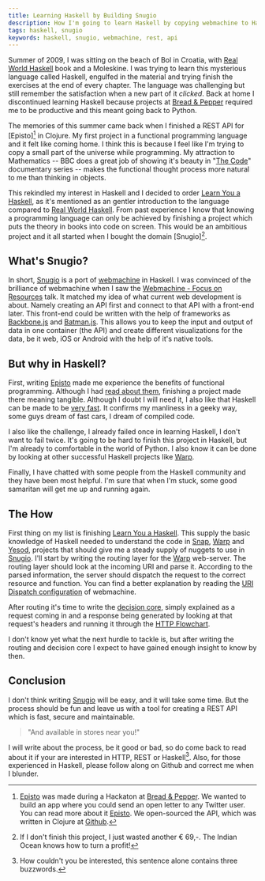 ```yaml
---
title: Learning Haskell by Building Snugio
description: How I'm going to learn Haskell by copying webmachine to Haskell and calling it snugio.
tags: haskell, snugio
keywords: haskell, snugio, webmachine, rest, api
---
```


Summer of 2009, I was sitting on the beach of Bol in Croatia, with
[Real World Haskell] book and a Moleskine. I was trying to learn this
mysterious language called Haskell, engulfed in the material and trying finish
the exercises at the end of every chapter. The language was challenging but
still remember the satisfaction when a new part of it *clicked*. Back at home
I discontinued learning Haskell because projects at [Bread & Pepper] required
me to be productive and this meant going back to Python.

The memories of this summer came back when I finished a REST API for
[Episto][^1] in Clojure. My first project in a functional programming language
and it felt like coming home. I think this is because I feel like I'm trying
to copy a small part of the universe while programming. My attraction to
Mathematics -- BBC does a great job of showing it's beauty in "[The Code]"
documentary series -- makes the functional thought process more natural to me
than thinking in objects.

This rekindled my interest in Haskell and I decided to order
[Learn You a Haskell], as it's mentioned as an gentler introduction to the
language compared to [Real World Haskell]. From past experience I know that
knowing a programming language can only be achieved by finishing a project
which puts the theory in books into code on screen. This would be an ambitious
project and it all started when I bought the domain [Snugio][^2].

[^1]: [Episto] was made during a Hackaton at [Bread & Pepper]. We wanted to
build an app where you could send an open letter to any Twitter user. You can
read more about it [Episto]. We open-sourced the API, which was written in
Clojure at [Github].

[^2]: If I don't finish this project, I just wasted another € 69,-. The Indian
Ocean knows how to turn a profit!

## What's Snugio?

In short, [Snugio] is a port of [webmachine] in Haskell. I was convinced of
the brilliance of webmachine when I saw the [Webmachine - Focus on Resources]
talk. It matched my idea of what current web development is about. Namely
creating an API first and connect to that API with a front-end later. This
front-end could be written with the help of frameworks as [Backbone.js] and
[Batman.js]. This allows you to keep the input and output of data in one
container (the API) and create different visualizations for the data, be it
web, iOS or Android with the help of it's native tools.

## But why in Haskell?

First, writing [Episto] made me experience the benefits of functional
programming. Although I had [read about them], finishing a project made there
meaning tangible. Although I doubt I will need it, I also like that Haskell
can be made to be [very fast]. It confirms my manliness in a geeky way, some
guys dream of fast cars, I dream of compiled code.

I also like the challenge, I already failed once in learning Haskell, I don't
want to fail twice. It's going to be hard to finish this project in Haskell,
but I'm already to comfortable in the world of Python. I also know it can be
done by looking at other successful Haskell projects like [Warp].

Finally, I have chatted with some people from the Haskell community and they
have been most helpful. I'm sure that when I'm stuck, some good samaritan will
get me up and running again.

## The How

First thing on my list is finishing [Learn You a Haskell]. This supply the
basic knowledge of Haskell needed to understand the code in [Snap], [Warp] and
[Yesod], projects that should give me a steady supply of nuggets to use in
[Snugio]. I'll start by writing the routing layer for the [Warp]
web-server. The routing layer should look at the incoming URI and parse
it. According to the parsed information, the server should dispatch the
request to the correct resource and function. You can find a better
explanation by reading the [URI Dispatch configuration] of webmachine.

After routing it's time to write the [decision core], simply explained as a
request coming in and a response being generated by looking at that request's
headers and running it through the [HTTP Flowchart].

I don't know yet what the next hurdle to tackle is, but after writing the
routing and decision core I expect to have gained enough insight to know by
then.

## Conclusion

I don't think writing [Snugio] will be easy, and it will take some time. But
the process should be fun and leave us with a tool for creating a REST API
which is fast, secure and maintainable.

> "And available in stores near you!"

I will write about the process, be it good or bad, so do come back to read
about it if your are interested in HTTP, REST or Haskell[^3]. Also, for those
experienced in Haskell, please follow along on Github and correct me when I
blunder.

[^3]: How couldn't you be interested, this sentence alone contains three buzzwords.

[Real World Haskell]: http://www.amazon.com/dp/0596514980/?tag=wunki-20 
[The Code]: http://www.bbc.co.uk/tv/features/code/
[Episto]: http://www.epis.to
[Github]: https://github.com/wunki/episto-api
[Bread & Pepper]: http://breadandpepper.com
[Learn You a Haskell]: http://www.amazon.com/dp/1593272839/?tag=wunki-20
[Snugio]: http://www.snug.io
[webmachine]: http://webmachine.basho.com/
[Webmachine - Focus on Resources]: http://vimeo.com/20784244
[Backbone.js]: http://documentcloud.github.com/backbone/
[Batman.js]: http://batmanjs.org/
[very fast]: http://shootout.alioth.debian.org/u64q/benchmark.php?test=all&lang=all "Language Shootout"
[read about them]: http://book.realworldhaskell.org/read/why-functional-programming-why-haskell.html
[Warp]: http://www.yesodweb.com/blog/2011/02/warp-speed-ahead
[Snap]: http://snapframework.com/
[Yesod]: http://www.yesodweb.com/
[URI Dispatch configuration]: https://bitbucket.org/justin/webmachine/wiki/DispatchConfiguration
[decision core]: https://bitbucket.org/justin/webmachine/wiki/WebmachineMechanics
[HTTP Flowchart]: https://bitbucket.org/justin/webmachine/wiki/BigHTTPGraph
